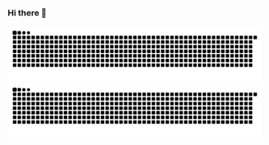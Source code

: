 ### Hi there 👋

![github contribution grid snake animation](https://raw.githubusercontent.com/nguyenduchoangvn/nguyenduchoangvn/output/github-contribution-grid-snake-dark.svg#gh-dark-mode-only)![github contribution grid snake animation](https://raw.githubusercontent.com/nguyenduchoangvn/nguyenduchoangvn/output/github-contribution-grid-snake.svg#gh-light-mode-only)
